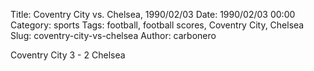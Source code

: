 Title: Coventry City vs. Chelsea, 1990/02/03
Date: 1990/02/03 00:00
Category: sports
Tags: football, football scores, Coventry City, Chelsea
Slug: coventry-city-vs-chelsea
Author: carbonero


Coventry City 3 - 2 Chelsea
